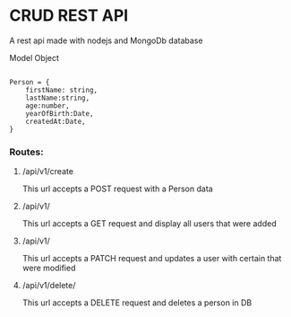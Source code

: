 <h1>CRUD REST API</h1> 
<p>A rest api made with nodejs and MongoDb database</p>
<p>Model Object</p>
<code>
Person = {
    firstName: string,
    lastName:string,
    age:number,
    yearOfBirth:Date,
    createdAt:Date,
}
</code>

<h3>Routes:</h3>
<ol>
    <li>/api/v1/create</li>
    <p>This url accepts a POST request with a Person data</p>
    <li>/api/v1/</li>
    <p>This url accepts a GET request and display all users that were added</p>
    <li>/api/v1/<Person_ID></li>
    <p>This url accepts a PATCH request and updates a user with certain that were modified</p>
    <li>/api/v1/delete/<Person_ID></li>
    <p>This url accepts a DELETE request and deletes a person in DB</p>
</ol>

